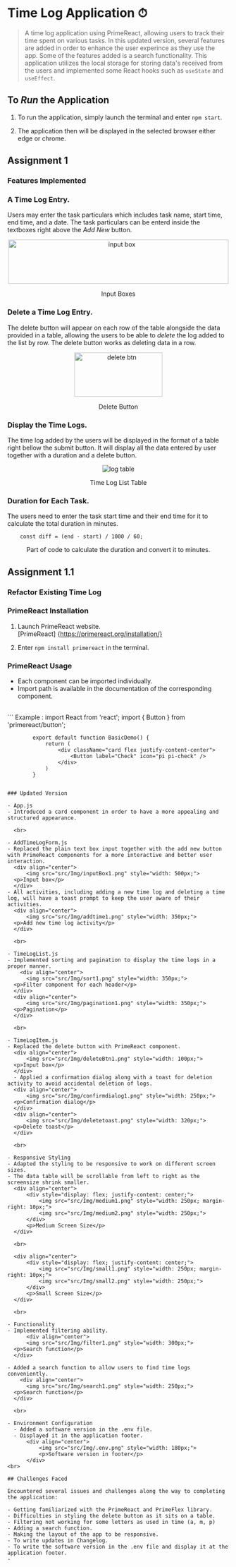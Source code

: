 # **Time Log Application ⏱**

> A time log application using PrimeReact, allowing users to track their time spent on various tasks. In this updated version, several features are added in order to enhance the user experince as they use the app. Some of the features added is a search functionality. This application utilizes the local storage for storing data's received from the users and implemented some React hooks such as `useState` and `useEffect`.

## To _Run_ the Application

1. To run the application, simply launch the terminal and enter `npm start`.

2. The application then will be displayed in the selected browser either edge or chrome.

## Assignment 1 
### Features Implemented

### A Time Log Entry.

Users may enter the task particulars which includes task name, start time, end time, and a date. The task particulars can be enterd inside the textboxes right above the _Add New_ button.

<div align="center">
    <img src="src/Img/inputBox.png" alt="input box"  width="500" height="100"/>
    <p>Input Boxes</p>
</div>

### Delete a Time Log Entry.

The delete button will appear on each row of the table alongside the data provided in a table, allowing the users to be able to _delete_ the log added to the list by row.
The delete button works as deleting data in a row.

<div align="center">
    <img src="src/Img/deleteBtn.png" alt="delete btn"  width="200" height="100"/>
    <p>Delete Button</p>
</div>

### Display the Time Logs.

The time log added by the users will be displayed in the format of a table right bellow the submit button. It will display all the data entered by user together with a duration and a delete button.

<div align="center">
    <img src="src/Img/table.png" alt="log table"/>
<p>Time Log List Table</p>
</div>

### Duration for Each Task.

The users need to enter the task start time and their end time for it to calculate the total duration in minutes.

```
    const diff = (end - start) / 1000 / 60;
```
<p align="center">Part of code to calculate the duration and convert it to minutes.</p>


## Assignment 1.1
### Refactor Existing Time Log

### PrimeReact Installation

1. Launch PrimeReact website.  
    [PrimeReact] {https://primereact.org/installation/}  

2. Enter `npm install primereact` in the terminal.
  

### PrimeReact Usage

- Each component can be imported individually.
- Import path is available in the documentation of the corresponding component.
<br>
    ```
  Example :
            import React from 'react'; 
            import { Button } from 'primereact/button';

            export default function BasicDemo() {
                return (
                    <div className="card flex justify-content-center">
                        <Button label="Check" icon="pi pi-check" />
                    </div>
                )
            }
  ```      

### Updated Version

- App.js
  - Introduced a card component in order to have a more appealing and structured appearance.  
    
    <br>

- AddTimeLogForm.js
  - Replaced the plain text box input together with the add new button with PrimeReact components for a more interactive and better user interaction.
    <div align="center">
        <img src="src/Img/inputBox1.png" style="width: 500px;">
    <p>Input box</p>
    </div>
  - All activities, including adding a new time log and deleting a time log, will have a toast prompt to keep the user aware of their activities.
    <div align="center">
        <img src="src/Img/addtime1.png" style="width: 350px;">
    <p>Add new time log activity</p>
    </div>  
    
    <br>

- TimeLogList.js
  - Implemented sorting and pagination to display the time logs in a proper manner.
      <div align="center">
        <img src="src/Img/sort1.png" style="width: 350px;">
    <p>Filter component for each header</p>
    </div>
    <div align="center">
        <img src="src/Img/pagination1.png" style="width: 350px;">
    <p>Pagination</p>
    </div>  
    
    <br>

- TimeLogItem.js
  - Replaced the delete button with PrimeReact component.
    <div align="center">
        <img src="src/Img/deleteBtn1.png" style="width: 100px;">
    <p>Input box</p>
    </div>
    - Applied a confirmation dialog along with a toast for deletion activity to avoid accidental deletion of logs.
    <div align="center">
        <img src="src/Img/confirmdialog1.png" style="width: 250px;">
    <p>Confirmation dialog</p>
    </div>
    <div align="center">
        <img src="src/Img/deletetoast.png" style="width: 320px;">
    <p>Delete toast</p>
    </div>  
    
    <br>

- Responsive Styling
  - Adapted the styling to be responsive to work on different screen sizes.
  - The data table will be scrollable from left to right as the screensize shrink smaller.
    <div align="center">
        <div style="display: flex; justify-content: center;">
            <img src="src/Img/medium1.png" style="width: 250px; margin-right: 10px;">
            <img src="src/Img/medium2.png" style="width: 250px;">
        </div>
        <p>Medium Screen Size</p>
    </div>

    <br>

    <div align="center">
        <div style="display: flex; justify-content: center;">
            <img src="src/Img/small1.png" style="width: 250px; margin-right: 10px;">
            <img src="src/Img/small2.png" style="width: 250px;">
        </div>
        <p>Small Screen Size</p>
    </div>

    <br>

- Functionality
  - Implemented filtering ability.
        <div align="center">
        <img src="src/Img/filter1.png" style="width: 300px;">
    <p>Search function</p>
    </div>

  - Added a search function to allow users to find time logs conveniently.
      <div align="center">
        <img src="src/Img/search1.png" style="width: 250px;">
    <p>Search function</p>
    </div>

    <br>

- Environment Configuration
    - Added a software version in the .env file.
    - Displayed it in the application footer.
        <div align="center">
            <img src="src/Img/.env.png" style="width: 180px;">
            <p>Software version in footer</p>
        </div>
  <br>

## Challenges Faced

Encountered several issues and challenges along the way to completing the application:

- Getting familiarized with the PrimeReact and PrimeFlex library.
- Difficulties in styling the delete button as it sits on a table.
- Filtering not working for some letters as used in time (a, m, p)
- Adding a search function.
- Making the layout of the app to be responsive.
- To write updates in Changelog.
- To write the software version in the .env file and display it at the application footer.
- 
